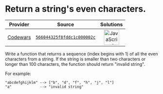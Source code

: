 [_metadata_:generated]: - "true"

# Return a string's even characters.

<!-- INFO TABLE BEGIN -->

| Provider                                        | Source                                                                               | Solutions                                                                                                                                                    |
| :---------------------------------------------: | :----------------------------------------------------------------------------------: | :----------------------------------------------------------------------------------------------------------------------------------------------------------: |
| [Codewars](../../../docs/providers/Codewars.md) | [`566044325f8fddc1c000002c`](https://www.codewars.com/kata/566044325f8fddc1c000002c) | [<img src="https://res.cloudinary.com/rascaltwo/image/upload/v1631924076/javascript_ehszr7.svg" alt="JavaScript" title="JavaScript" width="50" />](solve.js) |

<!-- INFO TABLE END -->

Write a function that returns a sequence (index begins with 1) of all the even characters from a string. If the string is smaller than two characters or longer than 100 characters, the function should return "invalid string". 

For example:
`````
"abcdefghijklm" --> ["b", "d", "f", "h", "j", "l"]
"a"             --> "invalid string"
`````
